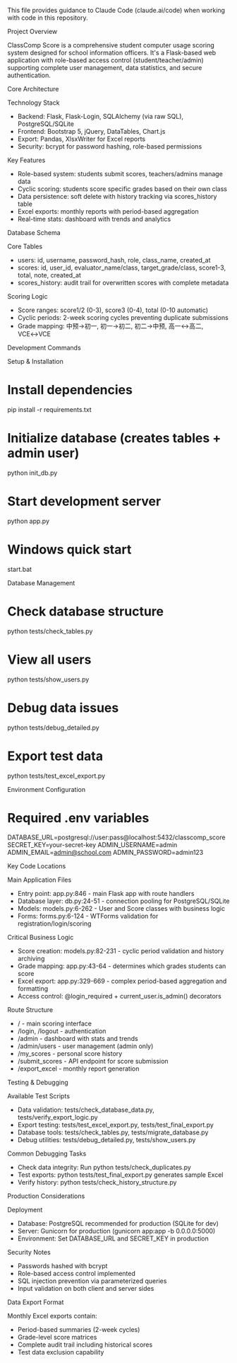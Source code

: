   This file provides guidance to Claude Code (claude.ai/code) when working with code in this repository.

  Project Overview

  ClassComp Score is a comprehensive student computer usage scoring system designed for school information
  officers. It's a Flask-based web application with role-based access control (student/teacher/admin) supporting
  complete user management, data statistics, and secure authentication.

  Core Architecture

  Technology Stack

  - Backend: Flask, Flask-Login, SQLAlchemy (via raw SQL), PostgreSQL/SQLite
  - Frontend: Bootstrap 5, jQuery, DataTables, Chart.js
  - Export: Pandas, XlsxWriter for Excel reports
  - Security: bcrypt for password hashing, role-based permissions

  Key Features

  - Role-based system: students submit scores, teachers/admins manage data
  - Cyclic scoring: students score specific grades based on their own class
  - Data persistence: soft delete with history tracking via scores_history table
  - Excel exports: monthly reports with period-based aggregation
  - Real-time stats: dashboard with trends and analytics

  Database Schema

  Core Tables

  - users: id, username, password_hash, role, class_name, created_at
  - scores: id, user_id, evaluator_name/class, target_grade/class, score1-3, total, note, created_at
  - scores_history: audit trail for overwritten scores with complete metadata

  Scoring Logic

  - Score ranges: score1/2 (0-3), score3 (0-4), total (0-10 automatic)
  - Cyclic periods: 2-week scoring cycles preventing duplicate submissions
  - Grade mapping: 中预→初一, 初一→初二, 初二→中预, 高一↔高二, VCE↔VCE

  Development Commands

  Setup & Installation

  # Install dependencies
  pip install -r requirements.txt

  # Initialize database (creates tables + admin user)
  python init_db.py

  # Start development server
  python app.py

  # Windows quick start
  start.bat

  Database Management

  # Check database structure
  python tests/check_tables.py

  # View all users
  python tests/show_users.py

  # Debug data issues
  python tests/debug_detailed.py

  # Export test data
  python tests/test_excel_export.py

  Environment Configuration

  # Required .env variables
  DATABASE_URL=postgresql://user:pass@localhost:5432/classcomp_score
  SECRET_KEY=your-secret-key
  ADMIN_USERNAME=admin
  ADMIN_EMAIL=admin@school.com
  ADMIN_PASSWORD=admin123

  Key Code Locations

  Main Application Files

  - Entry point: app.py:846 - main Flask app with route handlers
  - Database layer: db.py:24-51 - connection pooling for PostgreSQL/SQLite
  - Models: models.py:6-262 - User and Score classes with business logic
  - Forms: forms.py:6-124 - WTForms validation for registration/login/scoring

  Critical Business Logic

  - Score creation: models.py:82-231 - cyclic period validation and history archiving
  - Grade mapping: app.py:43-64 - determines which grades students can score
  - Excel export: app.py:329-669 - complex period-based aggregation and formatting
  - Access control: @login_required + current_user.is_admin() decorators

  Route Structure

  - / - main scoring interface
  - /login, /logout - authentication
  - /admin - dashboard with stats and trends
  - /admin/users - user management (admin only)
  - /my_scores - personal score history
  - /submit_scores - API endpoint for score submission
  - /export_excel - monthly report generation

  Testing & Debugging

  Available Test Scripts

  - Data validation: tests/check_database_data.py, tests/verify_export_logic.py
  - Export testing: tests/test_excel_export.py, tests/test_final_export.py
  - Database tools: tests/check_tables.py, tests/migrate_database.py
  - Debug utilities: tests/debug_detailed.py, tests/show_users.py

  Common Debugging Tasks

  - Check data integrity: Run python tests/check_duplicates.py
  - Test exports: python tests/test_final_export.py generates sample Excel
  - Verify history: python tests/check_history_structure.py

  Production Considerations

  Deployment

  - Database: PostgreSQL recommended for production (SQLite for dev)
  - Server: Gunicorn for production (gunicorn app:app -b 0.0.0.0:5000)
  - Environment: Set DATABASE_URL and SECRET_KEY in production

  Security Notes

  - Passwords hashed with bcrypt
  - Role-based access control implemented
  - SQL injection prevention via parameterized queries
  - Input validation on both client and server sides

  Data Export Format

  Monthly Excel exports contain:
  - Period-based summaries (2-week cycles)
  - Grade-level score matrices
  - Complete audit trail including historical scores
  - Test data exclusion capability